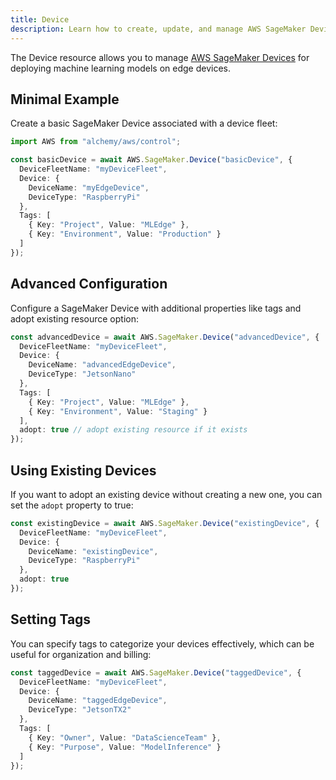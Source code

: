 ```yaml
---
title: Device
description: Learn how to create, update, and manage AWS SageMaker Devices using Alchemy Cloud Control.
---
```


The Device resource allows you to manage [AWS SageMaker Devices](https://docs.aws.amazon.com/sagemaker/latest/userguide/) for deploying machine learning models on edge devices.

## Minimal Example

Create a basic SageMaker Device associated with a device fleet:

```ts
import AWS from "alchemy/aws/control";

const basicDevice = await AWS.SageMaker.Device("basicDevice", {
  DeviceFleetName: "myDeviceFleet",
  Device: {
    DeviceName: "myEdgeDevice",
    DeviceType: "RaspberryPi"
  },
  Tags: [
    { Key: "Project", Value: "MLEdge" },
    { Key: "Environment", Value: "Production" }
  ]
});
```

## Advanced Configuration

Configure a SageMaker Device with additional properties like tags and adopt existing resource option:

```ts
const advancedDevice = await AWS.SageMaker.Device("advancedDevice", {
  DeviceFleetName: "myDeviceFleet",
  Device: {
    DeviceName: "advancedEdgeDevice",
    DeviceType: "JetsonNano"
  },
  Tags: [
    { Key: "Project", Value: "MLEdge" },
    { Key: "Environment", Value: "Staging" }
  ],
  adopt: true // adopt existing resource if it exists
});
```

## Using Existing Devices

If you want to adopt an existing device without creating a new one, you can set the `adopt` property to true:

```ts
const existingDevice = await AWS.SageMaker.Device("existingDevice", {
  DeviceFleetName: "myDeviceFleet",
  Device: {
    DeviceName: "existingDevice",
    DeviceType: "RaspberryPi"
  },
  adopt: true
});
```

## Setting Tags

You can specify tags to categorize your devices effectively, which can be useful for organization and billing:

```ts
const taggedDevice = await AWS.SageMaker.Device("taggedDevice", {
  DeviceFleetName: "myDeviceFleet",
  Device: {
    DeviceName: "taggedEdgeDevice",
    DeviceType: "JetsonTX2"
  },
  Tags: [
    { Key: "Owner", Value: "DataScienceTeam" },
    { Key: "Purpose", Value: "ModelInference" }
  ]
});
```